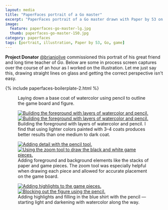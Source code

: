 ```yaml
---
layout: media
title: "PaperFaces portrait of a Go master"
excerpt: "PaperFaces portrait of a Go master drawn with Paper by 53 on an iPad."
image: 
  feature: paperfaces-go-master-lg.jpg
  thumb: paperfaces-go-master-150.jpg
category: paperfaces
tags: [portrait, illustration, Paper by 53, Go, game]
---
```


**Project Donator** [@brianjolive](http://twitter.com/brianjolive) commissioned this portrait of his great friend and long time teacher of *Go*. Below are some in process screen captures over the course of an hour as I worked on the illustration. Let me just say this, drawing straight lines on glass and getting the correct perspective isn't easy.

{% include paperfaces-boilerplate-2.html %}

<figure>
	<a href="{{ site.url }}/images/paperfaces-go-master-process-1-lg.jpg"><img src="{{ site.url }}/images/paperfaces-go-master-process-1-600.jpg" alt=""></a>
	<figcaption>Laying down a base coat of watercolor using pencil to outline the game board and figure.</figcaption>
</figure>

<figure class="half">
	<a href="{{ site.url }}/images/paperfaces-go-master-process-2-lg.jpg"><img src="{{ site.url }}/images/paperfaces-go-master-process-2-600.jpg" alt="Building the foreground with layers of watercolor and pencil."></a>
	<a href="{{ site.url }}/images/paperfaces-go-master-process-3-lg.jpg"><img src="{{ site.url }}/images/paperfaces-go-master-process-3-600.jpg" alt="Building the foreground with layers of watercolor and pencil."></a>
	<figcaption>Building the foreground with layers of watercolor and pencil. I find that using lighter colors painted with 3&#8211;4 coats produces better results than one medium to dark coat.</figcaption>
</figure>

<figure class="half">
	<a href="{{ site.url }}/images/paperfaces-go-master-process-4-lg.jpg"><img src="{{ site.url }}/images/paperfaces-go-master-process-4-600.jpg" alt="Adding detail with the pencil tool."></a>
	<a href="{{ site.url }}/images/paperfaces-go-master-process-5-lg.jpg"><img src="{{ site.url }}/images/paperfaces-go-master-process-5-600.jpg" alt="Using the zoom tool to draw the black and white game pieces."></a>
	<figcaption>Adding foreground and background elements like the stacks of paper and game pieces. The zoom tool was especially helpful when drawing each piece and allowed for accurate placement on the game board.</figcaption>
</figure>

<figure class="half">
	<a href="{{ site.url }}/images/paperfaces-go-master-process-6-lg.jpg"><img src="{{ site.url }}/images/paperfaces-go-master-process-6-600.jpg" alt="Adding highlights to the game pieces."></a>
	<a href="{{ site.url }}/images/paperfaces-go-master-process-7-lg.jpg"><img src="{{ site.url }}/images/paperfaces-go-master-process-7-600.jpg" alt="Blocking out the figure using the pencil."></a>
	<figcaption>Adding highlights and filling in the blue shirt with the pencil &#8212; starting light and darkening with watercolor along the way.</figcaption>
</figure>